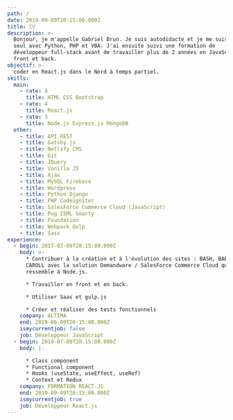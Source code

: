 ```yaml
---
path: /
date: 2019-09-09T20:15:00.000Z
title: CV
description: >-
  Bonjour, je m'appelle Gabriel Brun. Je suis autodidacte et je me suis initié
  seul avec Python, PHP et VBA. J'ai ensuite suivi une formation de
  développeur full-stack avant de travailler plus de 2 années en JavaScript
  front et back.
objectif: >-
  coder en React.js dans le Nord à temps partiel.
skills:
  main:
    - rate: 4
      title: HTML CSS Bootstrap
    - rate: 4
      title: React.js
    - rate: 3
      title: Node.js Express.js MongoDB
  other:
    - title: API REST
    - title: Gatsby.js
    - title: Netlify CMS
    - title: Git
    - title: JQuery
    - title: Vanilla JS
    - title: Ajax
    - title: MySQL Firebase
    - title: Wordpress
    - title: Python Django
    - title: PHP Codeigniter
    - title: SalesForce Commerce Cloud (JavaScript)
    - title: Pug ISML Smarty
    - title: Foundation
    - title: Webpack Gulp
    - title: Sass
experience:
  - begin: 2017-03-09T20:15:00.000Z
    body: >-
      * Contribuer à la création et à l'évolution des sites : BASH, BABYLISS et
      CAROLL avec la solution Demandware / SalesForce Commerce Cloud qui
      ressemble à Node.js.

      * Travailler en front et en back.

      * Utiliser Saas et gulp.js

      * Créer et réaliser des tests fonctionnels
    company: ALTIMA
    end: 2019-06-09T20:15:00.000Z
    ismycurrentjob: false
    job: Développeur JavaScript
  - begin: 2019-07-09T20:15:00.000Z
    body: |-

      * Class component
      * Functional component
      * Hooks (useState, useEffect, useRef)
      * Context et Redux
    company: FORMATION REACT.JS
    end: 2019-09-09T20:15:00.000Z
    ismycurrentjob: true
    job: Développeur React.js
---
```

